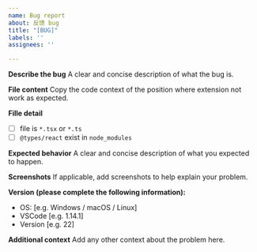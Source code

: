 ```yaml
---
name: Bug report
about: 反馈 bug
title: "[BUG]"
labels: ''
assignees: ''

---
```


**Describe the bug**
A clear and concise description of what the bug is.

**File content**
Copy the code context of the position where extension not work as expected.

**Fille detail**
- [ ] file is `*.tsx` or `*.ts`
- [ ] `@types/react` exist in `node_modules`

**Expected behavior**
A clear and concise description of what you expected to happen.

**Screenshots**
If applicable, add screenshots to help explain your problem.

**Version (please complete the following information):**
 - OS: [e.g. Windows / macOS / Linux]
 - VSCode [e.g. 1.14.1]
 - Version [e.g. 22]

**Additional context**
Add any other context about the problem here.
